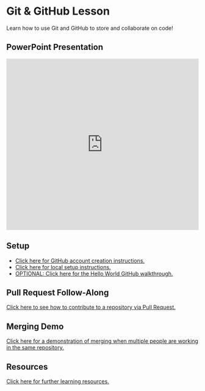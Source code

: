 # Git & GitHub Lesson
Learn how to use Git and GitHub to store and collaborate on code!

## PowerPoint Presentation
<iframe src='https://view.officeapps.live.com/op/embed.aspx?src=https://hylandtechclub.com/capstone/SoftwareDevTeamsLesson/Presentation.pptx' width='100%' height='450px' frameborder='0'></iframe>

## Setup
- [Click here for GitHub account creation instructions.](MakeAGitHubAccount.md)
- [Click here for local setup instructions.](LocalSetup.md)
- [OPTIONAL: Click here for the Hello World GitHub walkthrough.](https://guides.github.com/activities/hello-world/)

## Pull Request Follow-Along
[Click here to see how to contribute to a repository via Pull Request.](PullRequestFollowAlong.md)

## Merging Demo
[Click here for a demonstration of merging when multiple people are working in the same repository.](MergeChanges.md)

## Resources
[Click here for further learning resources.](Resources.md)

